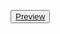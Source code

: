 <button><a href="https://harshraithatha58.github.io/projectSem2/" target="_blank"> Preview</a></button>
